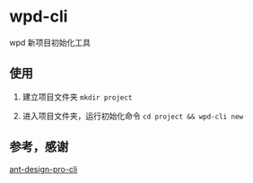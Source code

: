 # wpd-cli

wpd 新项目初始化工具

## 使用

1. 建立项目文件夹 `mkdir project`

2. 进入项目文件夹，运行初始化命令 `cd project && wpd-cli new`

## 参考，感谢

[ant-design-pro-cli](https://github.com/ant-design/ant-design-pro-cli)

